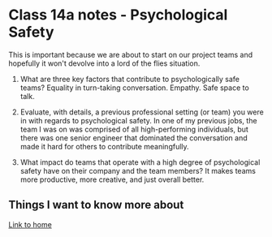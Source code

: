 # Class 14a notes - Psychological Safety

This is important because we are about to start on our project teams and hopefully it won't devolve into a lord of the flies situation.

1. What are three key factors that contribute to psychologically safe teams?  Equality in turn-taking conversation.  Empathy.  Safe space to talk.
2. Evaluate, with details, a previous professional setting (or team) you were in with regards to psychological safety.  In one of my previous jobs, the team I was on was comprised of all high-performing individuals, but there was one senior engineer that dominated the conversation and made it hard for others to contribute meaningfully.

3. What impact do teams that operate with a high degree of psychological safety have on their company and the team members?  It makes teams more productive, more creative, and just overall better.

## Things I want to know more about

[Link to home](https://mikeshen7.github.io/reading-notes)
